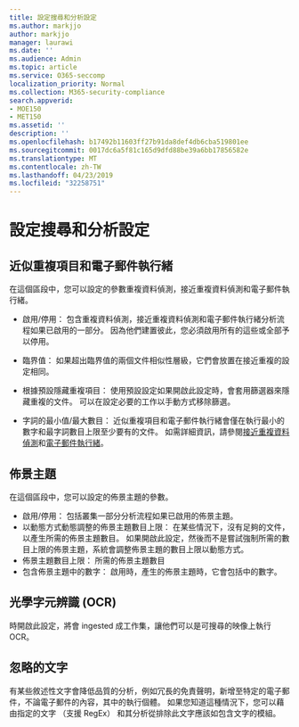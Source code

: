 ```yaml
---
title: 設定搜尋和分析設定
ms.author: markjjo
author: markjjo
manager: laurawi
ms.date: ''
ms.audience: Admin
ms.topic: article
ms.service: O365-seccomp
localization_priority: Normal
ms.collection: M365-security-compliance
search.appverid:
- MOE150
- MET150
ms.assetid: ''
description: ''
ms.openlocfilehash: b17492b11603ff27b91da8def4db6cba519801ee
ms.sourcegitcommit: 0017dc6a5f81c165d9dfd88be39a6bb17856582e
ms.translationtype: MT
ms.contentlocale: zh-TW
ms.lasthandoff: 04/23/2019
ms.locfileid: "32258751"
---
```

# <a name="configure-search-and-analytics-settings"></a>設定搜尋和分析設定

## <a name="near-duplicates-and-email-threading"></a>近似重複項目和電子郵件執行緒

在這個區段中，您可以設定的參數重複資料偵測，接近重複資料偵測和電子郵件執行緒。

- 啟用/停用： 包含重複資料偵測，接近重複資料偵測和電子郵件執行緒分析流程如果已啟用的一部分。 因為他們建置彼此，您必須啟用所有的這些或全部予以停用。

- 臨界值： 如果超出臨界值的兩個文件相似性層級，它們會放置在接近重複的設定相同。

- 根據預設隱藏重複項目： 使用預設設定如果開啟此設定時，會套用篩選器來隱藏重複的文件。 可以在設定必要的工作以手動方式移除篩選。

- 字詞的最小值/最大數目： 近似重複項目和電子郵件執行緒會僅在執行最小的數字和最字詞數目上限至少要有的文件。
如需詳細資訊，請參閱[接近重複資料偵測](near-duplicates.md)和[電子郵件執行緒](email-threading.md)。

## <a name="themes"></a>佈景主題

在這個區段中，您可以設定的佈景主題的參數。

- 啟用/停用： 包括叢集一部分分析流程如果已啟用的佈景主題。
- 以動態方式動態調整的佈景主題數目上限： 在某些情況下，沒有足夠的文件，以產生所需的佈景主題數目。 如果開啟此設定，然後而不是嘗試強制所需的數目上限的佈景主題，系統會調整佈景主題的數目上限以動態方式。
- 佈景主題數目上限： 所需的佈景主題數目
- 包含佈景主題中的數字： 啟用時，產生的佈景主題時，它會包括中的數字。  

## <a name="optical-character-recognition-ocr"></a>光學字元辨識 (OCR)

時開啟此設定，將會 ingested 成工作集，讓他們可以是可搜尋的映像上執行 OCR。

## <a name="ignore-text"></a>忽略的文字

有某些敘述性文字會降低品質的分析，例如冗長的免責聲明，新增至特定的電子郵件，不論電子郵件的內容，其中的執行個體。 如果您知道這種情況下，您可以藉由指定的文字 （支援 RegEx） 和其分析從排除此文字應該如包含文字的模組。